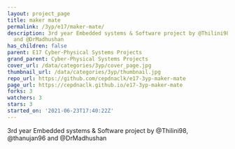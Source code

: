 ```yaml
---
layout: project_page
title: maker mate
permalink: /3yp/e17/maker-mate/
description: 3rd year Embedded systems & Software project by @Thilini98, @thanujan96
  and @DrMadhushan
has_children: false
parent: E17 Cyber-Physical Systems Projects
grand_parent: Cyber-Physical Systems Projects
cover_url: /data/categories/3yp/cover_page.jpg
thumbnail_url: /data/categories/3yp/thumbnail.jpg
repo_url: https://github.com/cepdnaclk/e17-3yp-maker-mate
page_url: https://cepdnaclk.github.io/e17-3yp-maker-mate
forks: 3
watchers: 3
stars: 3
started_on: '2021-06-23T17:40:22Z'
---
```


3rd year Embedded systems & Software project by @Thilini98, @thanujan96 and @DrMadhushan